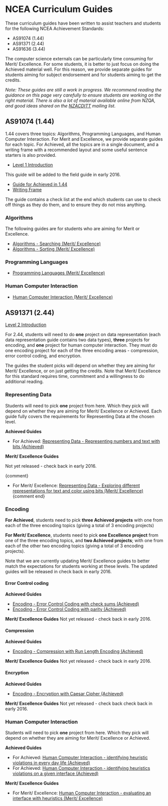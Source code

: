 # NCEA Curriculum Guides

These curriculum guides have been written to assist teachers and students
for the following NCEA Achievement Standards:
- AS91074 (1.44)
- AS91371 (2.44)
- AS91636 (3.44)

The computer science externals can be particularly time consuming for Merit/ Excellence.
For some students, it is better to just focus on doing the Achieved material well.
For this reason, we provide separate guides for students aiming for subject endorsement and for students aiming to get the credits.

*Note: These guides are still a work in progress.*
*We recommend reading the guidance on this page very carefully to ensure students are working on the right material.
There is also a lot of material available online from NZQA, and good ideas shared on the [NZACDITT](http://nzacditt.org.nz/) mailing list.*

## AS91074 (1.44)

1.44 covers three topics: Algorithms, Programming Languages, and Human Computer Interaction. For Merit and Excellence, we provide separate guides for each topic. For Achieved, all the topics are in a single document, and a writing frame with a recommended layout and some useful sentence starters is also provided.

- [Level 1 Introduction](curriculum-guides/ncea/assessment-guide-level-1-introduction.html)

This guide will be added to the field guide in early 2016.

- [Guide for Achieved in 1.44](https://docs.google.com/document/d/1A5x-0sbcH-73orZCIlci0CqqxQzGKCbija3z0KsIDEE/)
- [Writing Frame](https://docs.google.com/document/d/1e41Cb50tvnjBWWPwIy3bY5CrymUK3ZJ4nnFnyRQqC2U/edit#)

The guide contains a check list at the end which students can use to check off things as they do them, and to ensure they do not miss anything.

### Algorithms

The following guides are for students who are aiming for Merit or Excellence.

- [Algorithms - Searching (Merit/ Excellence)](curriculum-guides/ncea/assessment-guide-level-1-searching-algorithms.html)
- [Algorithms - Sorting (Merit/ Excellence)](curriculum-guides/ncea/assessment-guide-level-1-sorting-algorithms.html)

### Programming Languages

- [Programming Languages (Merit/ Excellence)](curriculum-guides/ncea/assessment-guide-level-1-programming-languages.html)

### Human Computer Interaction

- [Human Computer Interaction (Merit/ Excellence)](curriculum-guides/ncea/assessment-guide-level-1-human-computer-interaction.html)

## AS91371 (2.44)

[Level 2 Introduction](curriculum-guides/ncea/assessment-guide-level-2-introduction.html)

For 2.44, students will need to do **one** project on data representation (each data representation guide contains two data types), **three** projects for encoding, and **one** project for human computer interaction. They must do one encoding project for each of the three encoding areas - compression, error control coding, and encryption.

The guides the student picks will depend on whether they are aiming for Merit/ Excellence, or on just getting the credits.  Note that Merit/ Excellence for this standard requires time, commitment and a willingness to do additional reading.

### Representing Data

Students will need to pick **one** project from here. Which they pick will depend on whether they are aiming for Merit/ Excellence or Achieved. Each guide fully covers the requirements for Representing Data at the chosen level.

**Achieved Guides**

- For Achieved: [Representing Data - Representing numbers and text with bits (Achieved)](curriculum-guides/ncea/assessment-guide-level-2-achieved-representing-data.html)

**Merit/ Excellence Guides**

Not yet released - check back in early 2016.

{comment}
- For Merit/ Excellence: [Representing Data - Exploring different representations for text and color using bits (Merit/ Excellence)](curriculum-guides/ncea/assessment-guide-level-2-full-representing-data.html)
{comment end}

### Encoding

**For Achieved**, students need to pick **three Achieved projects** with one from each of the three encoding topics (giving a total of 3 encoding projects)

**For Merit/ Excellence**, students need to pick **one Excellence project** from one of the three encoding topics, and **two Achieved projects**; with one from each of the other two encoding topics (giving a total of 3 encoding projects).

Note that we are currently updating Merit/ Excellence guides to better match the expectations for students working at these levels. The updated guides will be released in check back in early 2016.

#### Error Control coding

**Achieved Guides**

- [Encoding - Error Control Coding with check sums (Achieved)](curriculum-guides/ncea/assessment-guide-level-2-achieved-error-control-check-sums.html)
- [Encoding - Error Control Coding with parity (Achieved)](curriculum-guides/ncea/assessment-guide-level-2-achieved-error-control-parity.html)

**Merit/ Excellence Guides**
Not yet released - check back in early 2016.

#### Compression

**Achieved Guides**

- [Encoding - Compression with Run Length Encoding (Achieved) ](curriculum-guides/ncea/assessment-guide-level-2-achieved-compression-run-length-encoding.html)

**Merit/ Excellence Guides**
Not yet released - check back in early 2016.

#### Encryption

**Achieved Guides**

- [Encoding - Encryption with Caesar Cipher (Achieved)](curriculum-guides/ncea/assessment-guide-level-2-achieved-encryption-caesar-cipher.html)

**Merit/ Excellence Guides**
Not yet released - check back check back in early 2016.

### Human Computer Interaction

Students will need to pick **one** project from here. Which they pick will depend on whether they are aiming for Merit/ Excellence or Achieved.

**Achieved Guides**

- For Achieved: [Human Computer Interaction - identifying heuristic violations in every day life (Achieved)](curriculum-guides/ncea/assessment-guide-level-2-achieved-human-computer-interaction-general.html)
- For Achieved: [Human Computer Interaction - identifying heuristics violations on a given interface (Achieved)](curriculum-guides/ncea/assessment-guide-level-2-achieved-human-computer-interaction-specific.html)

**Merit/ Excellence Guides**

- For Merit/ Excellence: [Human Computer Interaction - evaluating an interface with heuristics (Merit/ Excellence) ](curriculum-guides/ncea/assessment-guide-level-2-full-human-computer-interaction.html)
